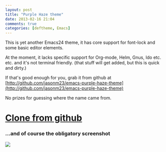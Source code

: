 ```yaml
---
layout: post
title: "Purple Haze theme"
date: 2013-02-16 21:04
comments: true
categories: [deftheme, Emacs]
---
```


This is yet another Emacs24 theme, it has core support for font-lock and some basic editor elements.

At the moment, it lacks specific support for Org-mode, Helm, Gnus, Ido etc. etc. and it's not terminal friendly. (that stuff will get added, but this is quick and dirty.)

If that's good enough for you, grab it from github at [http://github.com/jasonm23/emacs-purple-haze-theme](http://github.com/jasonm23/emacs-purple-haze-theme)

No prizes for guessing where the name came from.

# [Clone from github](http://github.com/jasonm23/emacs-purple-haze-theme)

### ...and of course the obligatory screenshot 

![](https://raw.github.com/jasonm23/emacs-purple-haze-theme/master/purple-haze-theme.png)
